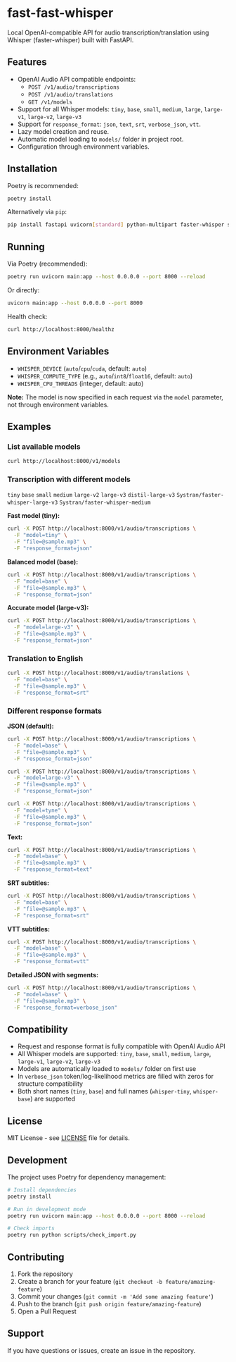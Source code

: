 # fast-fast-whisper

Local OpenAI-compatible API for audio transcription/translation using Whisper (faster-whisper) built with FastAPI.

## Features

- OpenAI Audio API compatible endpoints:
  - `POST /v1/audio/transcriptions`
  - `POST /v1/audio/translations`
  - `GET /v1/models`
- Support for all Whisper models: `tiny`, `base`, `small`, `medium`, `large`, `large-v1`, `large-v2`, `large-v3`
- Support for `response_format`: `json`, `text`, `srt`, `verbose_json`, `vtt`.
- Lazy model creation and reuse.
- Automatic model loading to `models/` folder in project root.
- Configuration through environment variables.

## Installation

Poetry is recommended:

```bash
poetry install
```

Alternatively via `pip`:

```bash
pip install fastapi uvicorn[standard] python-multipart faster-whisper srt webvtt-py
```

## Running

Via Poetry (recommended):

```bash
poetry run uvicorn main:app --host 0.0.0.0 --port 8000 --reload
```

Or directly:

```bash
uvicorn main:app --host 0.0.0.0 --port 8000
```

Health check:

```bash
curl http://localhost:8000/healthz
```

## Environment Variables

- `WHISPER_DEVICE` (`auto`/`cpu`/`cuda`, default: `auto`)
- `WHISPER_COMPUTE_TYPE` (e.g., `auto`/`int8`/`float16`, default: `auto`)
- `WHISPER_CPU_THREADS` (integer, default: auto)

**Note:** The model is now specified in each request via the `model` parameter, not through environment variables.

## Examples

### List available models

```bash
curl http://localhost:8000/v1/models
```

### Transcription with different models

`tiny` `base` `small` `medium` `large-v2` `large-v3` `distil-large-v3` `Systran/faster-whisper-large-v3` `Systran/faster-whisper-medium`

**Fast model (tiny):**

```bash
curl -X POST http://localhost:8000/v1/audio/transcriptions \
  -F "model=tiny" \
  -F "file=@sample.mp3" \
  -F "response_format=json"
```

**Balanced model (base):**

```bash
curl -X POST http://localhost:8000/v1/audio/transcriptions \
  -F "model=base" \
  -F "file=@sample.mp3" \
  -F "response_format=json"
```

**Accurate model (large-v3):**

```bash
curl -X POST http://localhost:8000/v1/audio/transcriptions \
  -F "model=large-v3" \
  -F "file=@sample.mp3" \
  -F "response_format=json"
```

### Translation to English

```bash
curl -X POST http://localhost:8000/v1/audio/translations \
  -F "model=base" \
  -F "file=@sample.mp3" \
  -F "response_format=srt"
```

### Different response formats

**JSON (default):**

```bash
curl -X POST http://localhost:8000/v1/audio/transcriptions \
  -F "model=base" \
  -F "file=@sample.mp3" \
  -F "response_format=json"
```

```bash
curl -X POST http://localhost:8000/v1/audio/transcriptions \
  -F "model=large-v3" \
  -F "file=@sample.mp3" \
  -F "response_format=json"
```

```bash
curl -X POST http://localhost:8000/v1/audio/transcriptions \
  -F "model=tyne" \
  -F "file=@sample.mp3" \
  -F "response_format=json"
```

**Text:**

```bash
curl -X POST http://localhost:8000/v1/audio/transcriptions \
  -F "model=base" \
  -F "file=@sample.mp3" \
  -F "response_format=text"
```

**SRT subtitles:**

```bash
curl -X POST http://localhost:8000/v1/audio/transcriptions \
  -F "model=base" \
  -F "file=@sample.mp3" \
  -F "response_format=srt"
```

**VTT subtitles:**

```bash
curl -X POST http://localhost:8000/v1/audio/transcriptions \
  -F "model=base" \
  -F "file=@sample.mp3" \
  -F "response_format=vtt"
```

**Detailed JSON with segments:**

```bash
curl -X POST http://localhost:8000/v1/audio/transcriptions \
  -F "model=base" \
  -F "file=@sample.mp3" \
  -F "response_format=verbose_json"
```

## Compatibility

- Request and response format is fully compatible with OpenAI Audio API
- All Whisper models are supported: `tiny`, `base`, `small`, `medium`, `large`, `large-v1`, `large-v2`, `large-v3`
- Models are automatically loaded to `models/` folder on first use
- In `verbose_json` token/log-likelihood metrics are filled with zeros for structure compatibility
- Both short names (`tiny`, `base`) and full names (`whisper-tiny`, `whisper-base`) are supported

## License

MIT License - see [LICENSE](LICENSE) file for details.

## Development

The project uses Poetry for dependency management:

```bash
# Install dependencies
poetry install

# Run in development mode
poetry run uvicorn main:app --host 0.0.0.0 --port 8000 --reload

# Check imports
poetry run python scripts/check_import.py
```

## Contributing

1. Fork the repository
2. Create a branch for your feature (`git checkout -b feature/amazing-feature`)
3. Commit your changes (`git commit -m 'Add some amazing feature'`)
4. Push to the branch (`git push origin feature/amazing-feature`)
5. Open a Pull Request

## Support

If you have questions or issues, create an issue in the repository.
